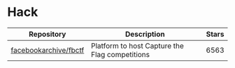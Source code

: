 # Hack

| Repository                                                        | Description                                    | Stars |
| ----------------------------------------------------------------- | ---------------------------------------------- | ----- |
| [facebookarchive/fbctf](https://github.com/facebookarchive/fbctf) | Platform to host Capture the Flag competitions | 6563  |
